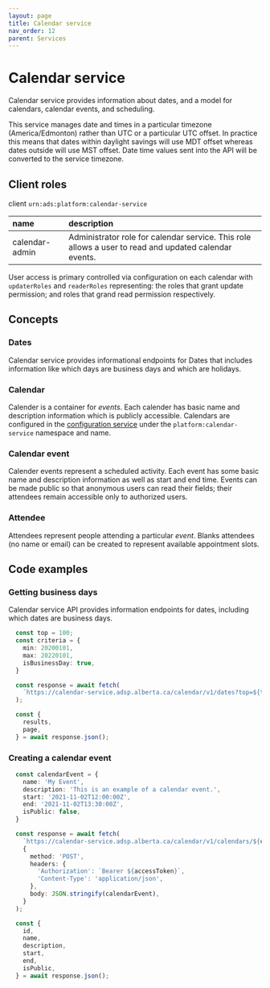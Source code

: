 ```yaml
---
layout: page
title: Calendar service
nav_order: 12
parent: Services
---
```


# Calendar service
Calendar service provides information about dates, and a model for calendars, calendar events, and scheduling.

This service manages date and times in a particular timezone (America/Edmonton) rather than UTC or a particular UTC offset. In practice this means that dates within daylight savings will use MDT offset whereas dates outside will use MST offset. Date time values sent into the API will be converted to the service timezone.

## Client roles
client `urn:ads:platform:calendar-service`

| name | description |
|:-|:-|
| calendar-admin | Administrator role for calendar service. This role allows a user to read and updated calendar events. |

User access is primary controlled via configuration on each calendar with `updaterRoles` and `readerRoles` representing: the roles that grant update permission; and roles that grand read permission respectively.

## Concepts
### Dates
Calendar service provides informational endpoints for Dates that includes information like which days are business days and which are holidays.

### Calendar
Calender is a container for *events*. Each calender has basic name and description information which is publicly accessible. Calendars are configured in the [configuration service](configuration-service.md) under the `platform:calendar-service` namespace and name.

### Calendar event
Calender events represent a scheduled activity. Each event has some basic name and description information as well as start and end time. Events can be made public so that anonymous users can read their fields; their attendees remain accessible only to authorized users.

### Attendee
Attendees represent people attending a particular *event*. Blanks attendees (no name or email) can be created to represent available appointment slots.

## Code examples
### Getting business days
Calendar service API provides information endpoints for dates, including which dates are business days.
```typescript
  const top = 100;
  const criteria = {
    min: 20200101,
    max: 20220101,
    isBusinessDay: true,
  }

  const response = await fetch(
    `https://calendar-service.adsp.alberta.ca/calendar/v1/dates?top=${top}&criteria=${JSON.stringify(criteria)}`
  );

  const {
    results,
    page,
  } = await response.json();
```

### Creating a calendar event
```typescript
  const calendarEvent = {
    name: 'My Event',
    description: 'This is an example of a calendar event.',
    start: '2021-11-02T12:00:00Z',
    end: '2021-11-02T13:30:00Z',
    isPublic: false,
  }

  const response = await fetch(
    `https://calendar-service.adsp.alberta.ca/calendar/v1/calendars/${calendar}/events`,
    {
      method: 'POST',
      headers: {
        'Authorization': `Bearer ${accessToken}`,
        'Content-Type': 'application/json',
      },
      body: JSON.stringify(calendarEvent),
    }
  );

  const {
    id,
    name,
    description,
    start,
    end,
    isPublic,
  } = await response.json();
```
